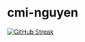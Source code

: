 ﻿# cmi-nguyen


[![GitHub Streak](https://streak-stats.demolab.com/?user=cmi-nguyen)](https://git.io/streak-stats)
